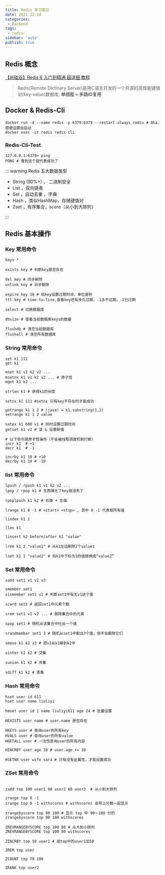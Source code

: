 ```yaml
---
title: Redis 学习笔记
date: 2021-12-14
categories:
 - Backend
tags:
 - redis
sidebar: 'auto'
publish: true
--- 
```


## Redis 概念

[【尚硅谷】Redis 6 入门到精通 超详细 教程](https://www.bilibili.com/video/BV1Rv41177Af)

> Redis(Remote DIctinary Server)是用C语言开发的一个开源的高性能键值对(key-value)数据库, **单线程 + 多路IO复用**

## Docker & Redis-Cli

``` shell
docker run -d --name redis -p 6379:6379 --restart always redis # Aha，顺便设置自启动
docker exec -it redis redis-cli

```

### Redis-Cli-Test

``` shell
127.0.0.1:6379> ping
PONG # 看到这个就代表成功了
```

::: warning Redis 五大数据类型

- String (90%+) ， 二进制安全
- List ，双向链表
- Set ，自动去重 ，字典 
- Hash ，类似HashMap，存储键值对
- Zset ，有序集合，score（从小到大排列）

:::

## Redis 基本操作

### Key 常用命令

``` shell
keys *

exists key # 判断key是否存在

del key # 同步删除
unlink key # 异步删除

expire key 10 # 给key设置过期时间，单位是秒
ttl key # time-to-live,查看key还有多久过期，-1永不过期，-2已过期

select # 切换数据库

dbsize # 查看当前数据库keys的数量

flushdb # 清空当前数据库
flushall # 清空所有数据库
```

### String 常用命令

``` shell
set k1 111
get k1

mset k1 v1 k2 v2 ...
msetnx k1 v1 k2 v2 ... # 原子性
mget k1 k2 ...

strlen k1 # 获得k1的长度 

setnx k1 111 #setnx 只有key不存在时才能成功

getrange k1 1 2 # (java) = k1.substring(1,2)
setrange k1 1 2 value

setex k1 600 v1 # 同时设置过期时间
getset k1 v2 # 读 & 设置新值

# 以下命令是原子性操作（不会被线程调度机制打断）
incr k1  # +1
decr k1  # -1

incrby k1 10 # +10
decrby k1 10 # -10
```

### list 常用命令

``` shell
lpush / rpush k1 v1 k2 v2 ...
lpop / rpop k1 # 东西弹光了key就消失了

rpoplpush k1 k2 # 右弹 + 左插

lrange k1 0 -1 # <start> <stop> , 其中 0 -1 代表取所有值

lindex k1 1

llen k1

linsert k2 before/after k1 "value"

lrem k1 2 "value1" # 从k1左边删除2个value1
 
lset k1 1 "value2" # 将k1中下标为1的值替换成“value2”
```

### Set 常用命令

``` shell
sadd set1 v1 v2 v3

smember set1
sismember set1 v1 # 判断set1中有无v1这个值

scard set1 # 返回set1中元素个数

srem set1 v1 v2 ... # 删除集合中的元素

spop set1 # 随机从该集合中吐出一个值

srandmember set1 3 # 随机从set1中取出3个值，但不会删除它们

smove k1 k2 v3 # 把v3从k1移到k2中

sinter k1 k2 # 交集

sunion k1 k2 # 并集

sdiff k1 k2 # 差集
```

### Hash 常用命令

``` shell
hset user id 611
hset user name liuliyi

hmset user id 1 name liuliyi611 age 24 # 批量设置

HEXISTS user name # user.name 是否存在

HKEYS user # 查询user的所有key
HVALS user # 查询user的所有value
HGETALL user # 一次性查询user的所有内容

HINCRBY user age 10 # user.age += 10

HSETNX user wife sara # 只有没有此属性，才能设置成功
```
### ZSet 常用命令

``` shell

zadd top 100 user1 90 user2 80 user3  # 从小到大排列

zrange top 0 -1
zrange top 0 -1 withscores # withscores 会带上分数一起显示

zrangebyscore top 90 100 # 显示 top 中 90～100 分的
zrangebyscore top 90 100 withscores

ZREVRANGEBYSCORE top 100 80 # 从大到小排列
ZREVRANGEBYSCORE top 100 80 withscores

ZINCRBY top 50 user1 # 给top中的user1加50

ZREM top user

ZCOUNT top 70 100

ZRANK top user2
```